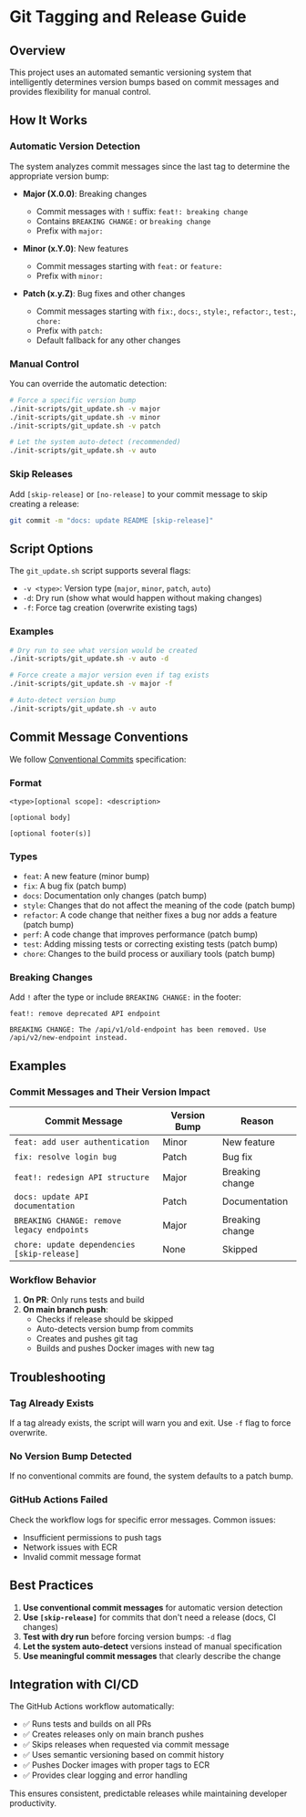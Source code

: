 # Git Tagging and Release Guide

## Overview

This project uses an automated semantic versioning system that intelligently determines version bumps based on commit messages and provides flexibility for manual control.

## How It Works

### Automatic Version Detection

The system analyzes commit messages since the last tag to determine the appropriate version bump:

- **Major (X.0.0)**: Breaking changes
  - Commit messages with `!` suffix: `feat!: breaking change`
  - Contains `BREAKING CHANGE:` or `breaking change`
  - Prefix with `major:`

- **Minor (x.Y.0)**: New features
  - Commit messages starting with `feat:` or `feature:`
  - Prefix with `minor:`

- **Patch (x.y.Z)**: Bug fixes and other changes
  - Commit messages starting with `fix:`, `docs:`, `style:`, `refactor:`, `test:`, `chore:`
  - Prefix with `patch:`
  - Default fallback for any other changes

### Manual Control

You can override the automatic detection:

```bash
# Force a specific version bump
./init-scripts/git_update.sh -v major
./init-scripts/git_update.sh -v minor
./init-scripts/git_update.sh -v patch

# Let the system auto-detect (recommended)
./init-scripts/git_update.sh -v auto
```

### Skip Releases

Add `[skip-release]` or `[no-release]` to your commit message to skip creating a release:

```bash
git commit -m "docs: update README [skip-release]"
```

## Script Options

The `git_update.sh` script supports several flags:

- `-v <type>`: Version type (`major`, `minor`, `patch`, `auto`)
- `-d`: Dry run (show what would happen without making changes)
- `-f`: Force tag creation (overwrite existing tags)

### Examples

```bash
# Dry run to see what version would be created
./init-scripts/git_update.sh -v auto -d

# Force create a major version even if tag exists
./init-scripts/git_update.sh -v major -f

# Auto-detect version bump
./init-scripts/git_update.sh -v auto
```

## Commit Message Conventions

We follow [Conventional Commits](https://www.conventionalcommits.org/) specification:

### Format
```
<type>[optional scope]: <description>

[optional body]

[optional footer(s)]
```

### Types
- `feat`: A new feature (minor bump)
- `fix`: A bug fix (patch bump)
- `docs`: Documentation only changes (patch bump)
- `style`: Changes that do not affect the meaning of the code (patch bump)
- `refactor`: A code change that neither fixes a bug nor adds a feature (patch bump)
- `perf`: A code change that improves performance (patch bump)
- `test`: Adding missing tests or correcting existing tests (patch bump)
- `chore`: Changes to the build process or auxiliary tools (patch bump)

### Breaking Changes
Add `!` after the type or include `BREAKING CHANGE:` in the footer:

```
feat!: remove deprecated API endpoint

BREAKING CHANGE: The /api/v1/old-endpoint has been removed. Use /api/v2/new-endpoint instead.
```

## Examples

### Commit Messages and Their Version Impact

| Commit Message | Version Bump | Reason |
|---|---|---|
| `feat: add user authentication` | Minor | New feature |
| `fix: resolve login bug` | Patch | Bug fix |
| `feat!: redesign API structure` | Major | Breaking change |
| `docs: update API documentation` | Patch | Documentation |
| `BREAKING CHANGE: remove legacy endpoints` | Major | Breaking change |
| `chore: update dependencies [skip-release]` | None | Skipped |

### Workflow Behavior

1. **On PR**: Only runs tests and build
2. **On main branch push**: 
   - Checks if release should be skipped
   - Auto-detects version bump from commits
   - Creates and pushes git tag
   - Builds and pushes Docker images with new tag

## Troubleshooting

### Tag Already Exists
If a tag already exists, the script will warn you and exit. Use `-f` flag to force overwrite.

### No Version Bump Detected
If no conventional commits are found, the system defaults to a patch bump.

### GitHub Actions Failed
Check the workflow logs for specific error messages. Common issues:
- Insufficient permissions to push tags
- Network issues with ECR
- Invalid commit message format

## Best Practices

1. **Use conventional commit messages** for automatic version detection
2. **Use `[skip-release]`** for commits that don't need a release (docs, CI changes)
3. **Test with dry run** before forcing version bumps: `-d` flag
4. **Let the system auto-detect** versions instead of manual specification
5. **Use meaningful commit messages** that clearly describe the change

## Integration with CI/CD

The GitHub Actions workflow automatically:
- ✅ Runs tests and builds on all PRs
- ✅ Creates releases only on main branch pushes
- ✅ Skips releases when requested via commit message
- ✅ Uses semantic versioning based on commit history
- ✅ Pushes Docker images with proper tags to ECR
- ✅ Provides clear logging and error handling

This ensures consistent, predictable releases while maintaining developer productivity.
